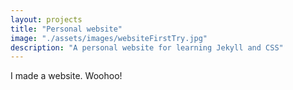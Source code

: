 ```yaml
---
layout: projects
title: "Personal website"
image: "./assets/images/websiteFirstTry.jpg"
description: "A personal website for learning Jekyll and CSS"
---
```


I made a website. Woohoo!